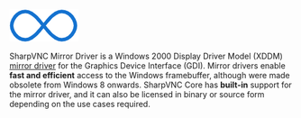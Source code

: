 ![Project Logo](/resources/main_image.png)

SharpVNC Mirror Driver is a Windows 2000 Display Driver Model (XDDM) [mirror driver](https://docs.microsoft.com/en-us/windows-hardware/drivers/display/mirror-drivers) for the Graphics Device Interface (GDI). Mirror drivers enable **fast and efficient** access to the Windows framebuffer, although were made obsolete from Windows 8 onwards. SharpVNC Core has **built-in** support for the mirror driver, and it can also be licensed in binary or source form depending on the use cases required.
